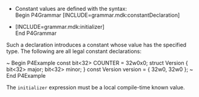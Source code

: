   - Constant values are defined with the syntax:  
    Begin P4Grammar \[INCLUDE=grammar.mdk:constantDeclaration\]

  - \[INCLUDE=grammar.mdk:initializer\]  
    End P4Grammar

Such a declaration introduces a constant whose value has the specified
type. The following are all legal constant declarations:

\~ Begin P4Example const bit\<32\> COUNTER = 32w0x0; struct Version {
bit\<32\> major; bit\<32\> minor; } const Version version = { 32w0, 32w0
}; \~ End P4Example

The `initializer` expression must be a local compile-time known value.
